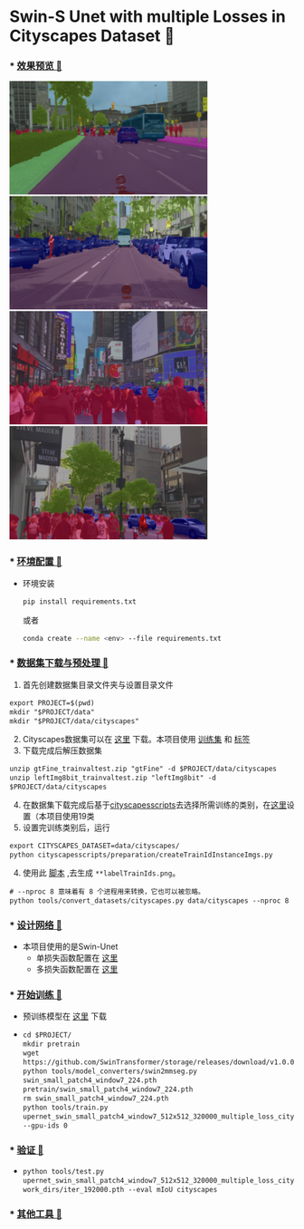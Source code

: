 # Swin-S Unet with multiple Losses in Cityscapes Dataset 🚀️

### * [效果预览 🎉️](demo/)
<img src="demo/pred_img_2.png" width="350px" height="200px"> <img src="demo/pred_img_3.png" width="350px" height="200px">
<img src="demo/pred_img.png" width="350px" height="200px"> <img src="demo/pred_img_1.png" width="350px" height="200px">

### * [环境配置 🎉️](docs/get_started.md)

* 环境安装

  ```bash
  pip install requirements.txt
  ```

  或者

  ```bash
  conda create --name <env> --file requirements.txt
  ```

### * [数据集下载与预处理 🎉️](docs/dataset_prepare.md)

1. 首先创建数据集目录文件夹与设置目录文件

```shell
export PROJECT=$(pwd)
mkdir "$PROJECT/data"
mkdir "$PROJECT/data/cityscapes"
```

2. Cityscapes数据集可以在 [这里](https://www.cityscapes-dataset.com/downloads/) 下载。本项目使用 [训练集](https://www.cityscapes-dataset.com/file-handling/?packageID=3) 和 [标签](https://www.cityscapes-dataset.com/file-handling/?packageID=1)
3. 下载完成后解压数据集

```shell
unzip gtFine_trainvaltest.zip "gtFine" -d $PROJECT/data/cityscapes
unzip leftImg8bit_trainvaltest.zip "leftImg8bit" -d $PROJECT/data/cityscapes
```

4. 在数据集下载完成后基于[cityscapesscripts](cityscapesscripts)去选择所需训练的类别，在[这里](cityscapesscripts/helpers/labels.py)设置（本项目使用19类
5. 设置完训练类别后，运行

```shell
export CITYSCAPES_DATASET=data/cityscapes/
python cityscapesscripts/preparation/createTrainIdInstanceImgs.py
```

4. 使用此 [脚本](https://github.com/open-mmlab/mmsegmentation/blob/master/tools/convert_datasets/cityscapes.py) ,去生成 `**labelTrainIds.png`。

```shell
# --nproc 8 意味着有 8 个进程用来转换，它也可以被忽略。
python tools/convert_datasets/cityscapes.py data/cityscapes --nproc 8
```

### * [设计网络 🎉️](docs/config_model.md)

* 本项目使用的是Swin-Unet
  * 单损失函数配置在 [这里](upernet_swin_small_patch4_window7_512x512_320000_cityscape.py)
  * 多损失函数配置在 [这里](upernet_swin_small_patch4_window7_512x512_320000_multiple_loss_cityscape.py)

### * [开始训练 🎉️](docs/train.md)

* 预训练模型在 [这里](https://github.com/SwinTransformer/storage/releases/download/v1.0.0/swin_small_patch4_window7_224.pth) 下载
* ```shell
  cd $PROJECT/
  mkdir pretrain
  wget https://github.com/SwinTransformer/storage/releases/download/v1.0.0/swin_small_patch4_window7_224.pth
  python tools/model_converters/swin2mmseg.py swin_small_patch4_window7_224.pth pretrain/swin_small_patch4_window7_224.pth
  rm swin_small_patch4_window7_224.pth
  python tools/train.py upernet_swin_small_patch4_window7_512x512_320000_multiple_loss_cityscape.py --gpu-ids 0
  ```

### * [验证 🎉️](docs/inference.md)

* ```shell
  python tools/test.py upernet_swin_small_patch4_window7_512x512_320000_multiple_loss_cityscape.py  work_dirs/iter_192000.pth --eval mIoU cityscapes
  ```

### * [其他工具 🎉️](docs/useful_tools.md)

